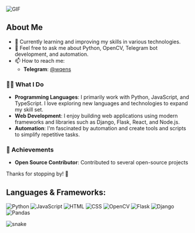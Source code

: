 ![GIF](https://static.wixstatic.com/media/d933fe_53724a5c4e0b4ca7b764a9c3a6d9d25d~mv2.gif)

## About Me
- 🌱 Currently learning and improving my skills in various technologies.
- 💬 Feel free to ask me about Python, OpenCV, Telegram bot development, and automation.
- 📫 How to reach me:
  - **Telegram**: [@wqens](https://t.me/wqens)

### 🧑‍💻 What I Do
- **Programming Languages**: I primarily work with Python, JavaScript, and TypeScript. I love exploring new languages and technologies to expand my skill set.
- **Web Development**: I enjoy building web applications using modern frameworks and libraries such as Django, Flask, React, and Node.js.
- **Automation**: I'm fascinated by automation and create tools and scripts to simplify repetitive tasks.

### 🌟 Achievements
- **Open Source Contributor**: Contributed to several open-source projects


Thanks for stopping by! 🙌

## Languages & Frameworks:
![Python](https://img.shields.io/badge/-Python-3776AB?style=flat&logo=python&logoColor=white)
![JavaScript](https://img.shields.io/badge/-JavaScript-F7DF1E?style=flat&logo=javascript&logoColor=black)
![HTML](https://img.shields.io/badge/-HTML-E34F26?style=flat&logo=html5&logoColor=white)
![CSS](https://img.shields.io/badge/-CSS-1572B6?style=flat&logo=css3&logoColor=white)
![OpenCV](https://img.shields.io/badge/-OpenCV-5C3EE8?style=flat&logo=opencv&logoColor=white)
![Flask](https://img.shields.io/badge/-Flask-000000?style=flat&logo=flask&logoColor=white)
![Django](https://img.shields.io/badge/-Django-092E20?style=flat&logo=django&logoColor=white) 
![Pandas](https://img.shields.io/badge/-Pandas-150458?style=flat&logo=pandas&logoColor=white)

![snake](https://github.com/sammorozov/sammorozov/blob/main/assets/github-snake.svg)
